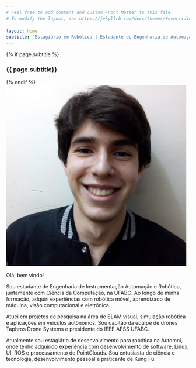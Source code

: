 ```yaml
---
# Feel free to add content and custom Front Matter to this file.
# To modify the layout, see https://jekyllrb.com/docs/themes/#overriding-theme-defaults

layout: home
subtitle: "Estagiário em Robótica | Estudante de Engenharia de Automação e Robótica."
---
```

{% if page.subtitle %}
<h3> {{ page.subtitle}} </h3>
{% endif %}

<!-- ![](photo.jpeg) -->

<div class='container2'>
		<div>
        	<div style='margin-right:10px;'>
			    <img src='photo.jpeg' class='iconDetails'>
		    </div>	
        <p> Olá, bem vindo! </p> <p> 
            Sou estudante de Engenharia de Instrumentação Automação e Robótica, juntamente com Ciência da Computação, na UFABC. Ao longo de minha formação, adquiri experiências com robótica móvel, aprendizado de máquina, visão computacional e eletrônica.
        </p> <p> 
            Atuei em projetos de pesquisa na área de SLAM visual, simulação robótica e aplicações em veículos autônomos. Sou capitão da equipe de drones Taphros Drone Systems e presidente do IEEE AESS UFABC. 
        </p> <p>
            Atualmente sou estagiário de desenvolvimento para robótica na Automni, onde tenho adquirido experiência com desenvolvimento de software, Linux, UI, ROS e processamento de PointClouds.
            Sou entusiasta de ciência e tecnologia, desenvolvimento pessoal e praticante de Kung Fu. 
         </p>
	</div>
</div>

  <link rel="stylesheet" href="main_style.css">

<!-- <style type="text/css">

    .iconDetails {
    max-width:30%;
    max-height:30%;
    margin-left:2%;
   float:right; 
   } 
   
   .container2 {
       width:98%;
       height:auto;
       padding:1%;
   }

   /* .text-container {
    line-height: 0;
    margin-left: 2.5vw;
} */
   
   .text-container {
        margin-left:60px;
       /* margin:0px;
       margin-left: 10px; */
}
</style> 
     -->
